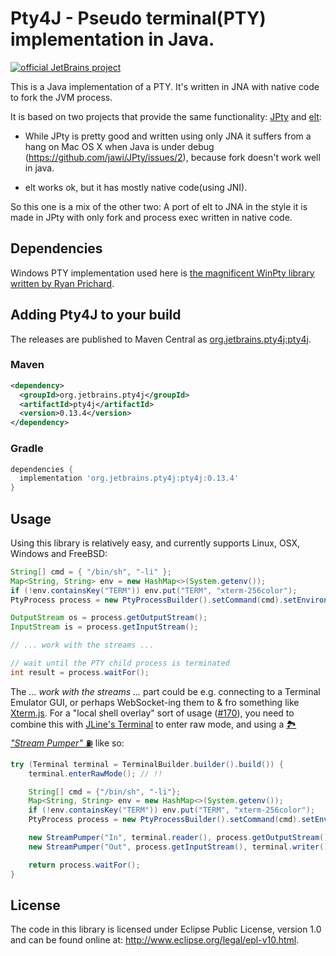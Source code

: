 # Pty4J - Pseudo terminal(PTY) implementation in Java.

[![official JetBrains project](http://jb.gg/badges/official.svg)](https://confluence.jetbrains.com/display/ALL/JetBrains+on+GitHub)


This is a Java implementation of a PTY. It's written in JNA with native code to fork the JVM process.

It is based on two projects that provide the same functionality: [JPty](https://github.com/jawi/JPty)
and [elt](https://code.google.com/p/elt/):

* While JPty is pretty good and written using only JNA it suffers from a 
  hang on Mac OS X when Java is under debug (https://github.com/jawi/JPty/issues/2), because
  fork doesn't work well in java.

* elt works ok, but it has mostly native code(using JNI).

So this one is a mix of the other two: A port of elt to JNA in the style it is made in JPty with only
fork and process exec written in native code.

## Dependencies

Windows PTY implementation used here is [the magnificent WinPty library written by Ryan Prichard](https://github.com/rprichard/winpty).

## Adding Pty4J to your build

The releases are published to Maven Central as [org.jetbrains.pty4j:pty4j](https://search.maven.org/artifact/org.jetbrains.pty4j/pty4j).

### Maven

```xml
<dependency>
  <groupId>org.jetbrains.pty4j</groupId>
  <artifactId>pty4j</artifactId>
  <version>0.13.4</version>
</dependency>
```

### Gradle

```gradle
dependencies {
  implementation 'org.jetbrains.pty4j:pty4j:0.13.4'
}
```

## Usage

Using this library is relatively easy, and currently supports Linux, OSX, Windows and FreeBSD:

```java
String[] cmd = { "/bin/sh", "-li" };
Map<String, String> env = new HashMap<>(System.getenv());
if (!env.containsKey("TERM")) env.put("TERM", "xterm-256color");
PtyProcess process = new PtyProcessBuilder().setCommand(cmd).setEnvironment(env).start();

OutputStream os = process.getOutputStream();
InputStream is = process.getInputStream();

// ... work with the streams ...

// wait until the PTY child process is terminated
int result = process.waitFor();
```

The _... work with the streams ..._ part could be e.g. connecting to a Terminal Emulator GUI,
or perhaps WebSocket-ing them to & fro something like [Xterm.js](https://xtermjs.org).
For a "local shell overlay" sort of usage ([#170](https://github.com/JetBrains/pty4j/issues/170)),
you need to combine this with [JLine's Terminal](https://jline.org/docs/terminal) to enter raw mode, and using a
[🏞️ _"Stream Pumper"_ ⛽](https://github.com/enola-dev/enola/blob/d6f6bf37f6efc70ad50bd0fb60b41ec6c1504d61/java/dev/enola/common/exec/pty/StreamPumper.java#L39) like so:

```java
try (Terminal terminal = TerminalBuilder.builder().build()) {
    terminal.enterRawMode(); // !!

    String[] cmd = {"/bin/sh", "-li"};
    Map<String, String> env = new HashMap<>(System.getenv());
    if (!env.containsKey("TERM")) env.put("TERM", "xterm-256color");
    PtyProcess process = new PtyProcessBuilder().setCommand(cmd).setEnvironment(env).start();

    new StreamPumper("In", terminal.reader(), process.getOutputStream());
    new StreamPumper("Out", process.getInputStream(), terminal.writer());

    return process.waitFor();
}
```

## License

The code in this library is licensed under Eclipse Public License, version 
1.0 and can be found online at: <http://www.eclipse.org/legal/epl-v10.html>.


